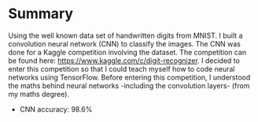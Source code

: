 # Summary
Using the well known data set of handwritten digits from MNIST. I built a convolution neural network (CNN) to classify the images. The CNN was done for a Kaggle competition
involving the dataset. The competition can be found here: https://www.kaggle.com/c/digit-recognizer. I decided to enter this competition so that I could teach myself how to
code neural networks using TensorFlow. Before entering this competition, I understood the maths behind neural networks -including the convolution layers- (from my maths degree).
* CNN accuracy: 98.6%
